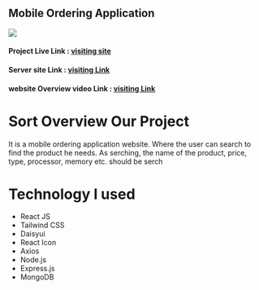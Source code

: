 ## Mobile Ordering Application
<img src="https://i.ibb.co/ThJnVjH/mobile-Ordering.png"/>
<h4>Project Live Link : <a href="https://playful-gaufre-3b8be7.netlify.app/">visiting site</a> </h4>
<h4>Server site Link : <a href="https://github.com/Md-Abdur-Razzak/devTown-asserment-server">visiting Link</a> </h4>
<h4>website Overview video  Link : <a href="https://drive.google.com/file/d/110j_JBv8Qjyb03HZzUYvh0iYghKdM36c/view?usp=sharing">visiting Link</a> </h4>

<h1>Sort Overview Our  Project</h1>
<p>It is a mobile ordering application website. Where the user can search to find the product he needs. As serching, the name of the product, price, type, processor, memory etc. should be serch</p>

<h1>Technology I used</h1>
<ul>
    <li>React JS</li>
    <li>Tailwind CSS</li>
    <li>Daisyui</li>
    <li>React Icon</li>
    <li>Axios</li>
    <li>Node.js</li>
    <li>Express.js</li>
    <li>MongoDB</li>
    
</ul>


